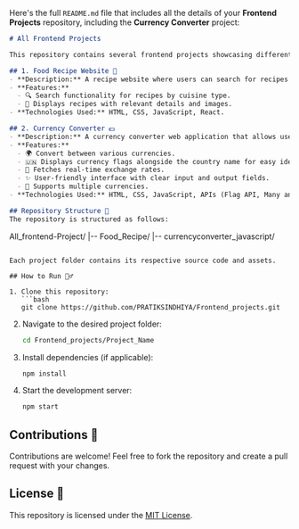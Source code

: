 Here's the full `README.md` file that includes all the details of your **Frontend Projects** repository, including the **Currency Converter** project:

```markdown
# All Frontend Projects

This repository contains several frontend projects showcasing different features and functionalities. Below is a detailed description of each project:

## 1. Food Recipe Website 🍜
- **Description:** A recipe website where users can search for recipes based on different cuisines such as Chinese, Indian, and Japanese.
- **Features:**
  - 🔍 Search functionality for recipes by cuisine type.
  - 📸 Displays recipes with relevant details and images.
- **Technologies Used:** HTML, CSS, JavaScript, React.

## 2. Currency Converter 💵
- **Description:** A currency converter web application that allows users to convert between different currencies. It fetches live exchange rates from external APIs (such as the **Flag API** for flags and **Many and Price API** for exchange rates).
- **Features:**
  - 🌍 Convert between various currencies.
  - 🇺🇳 Displays currency flags alongside the country name for easy identification.
  - 📡 Fetches real-time exchange rates.
  - ✨ User-friendly interface with clear input and output fields.
  - 💱 Supports multiple currencies.
- **Technologies Used:** HTML, CSS, JavaScript, APIs (Flag API, Many and Price API).

## Repository Structure 📂
The repository is structured as follows:

```
All_frontend-Project/
|-- Food_Recipe/
|-- currencyconverter_javascript/
```

Each project folder contains its respective source code and assets.

## How to Run 🏃‍♂️

1. Clone this repository:
   ```bash
   git clone https://github.com/PRATIKSINDHIYA/Frontend_projects.git
   ```

2. Navigate to the desired project folder:
   ```bash
   cd Frontend_projects/Project_Name
   ```

3. Install dependencies (if applicable):
   ```bash
   npm install
   ```

4. Start the development server:
   ```bash
   npm start
   ```

## Contributions 🤝

Contributions are welcome! Feel free to fork the repository and create a pull request with your changes.

## License 📜

This repository is licensed under the [MIT License](LICENSE).
```